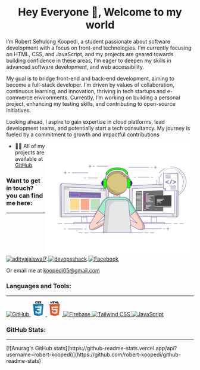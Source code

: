 <h1 align="center">Hey Everyone 👋, Welcome to my world</h1>


<p align="start">
I’m Robert Sehulong Koopedi, a student passionate about software development with a focus on front-end technologies. I’m currently focusing on HTML, CSS, and JavaScript, and my projects are geared towards building confidence in these areas, I’m eager to deepen my skills in advanced software development, and web accessibility. 
  
My goal is to bridge front-end and back-end development, aiming to become a full-stack developer. I’m driven by values of collaboration, continuous learning, and innovation, thriving in tech startups and e-commerce environments. Currently, I’m working on building a personal project, enhancing my testing skills, and contributing to open-source initiatives.

Looking ahead, I aspire to gain expertise in cloud platforms, lead development teams, and potentially start a tech consultancy. My journey is fueled by a commitment to growth and impactful contributions
</p>

<img align="right" alt="Coding" width="400" src="https://raw.githubusercontent.com/devSouvik/devSouvik/master/gif3.gif">





- 👨‍💻 All of my projects are available at [GitHub](https://github.com/robert-koopedi)


 

<h3 align="left">Want to get in touch? you can find me here:</h3>
<hr>
<p align="left">
  <a href="https://linkedin.com/in/adityajaiswal7" target="_blank" rel="noreferrer">
    <img align="center" src="https://raw.githubusercontent.com/rahuldkjain/github-profile-readme-generator/master/src/images/icons/Social/linked-in-alt.svg" alt="adityajaiswal7" height="30" width="40" />
  </a>
  <a href="https://instagram.com/devopsshack" target="_blank" rel="noreferrer">
    <img align="center" src="https://raw.githubusercontent.com/rahuldkjain/github-profile-readme-generator/master/src/images/icons/Social/instagram.svg" alt="devopsshack" height="30" width="40" />
  </a>
  <a href="https://facebook.com/your-facebook-profile" target="_blank" rel="noreferrer">
    <img align="center" src="https://raw.githubusercontent.com/rahuldkjain/github-profile-readme-generator/master/src/images/icons/Social/facebook.svg" alt="Facebook" height="30" width="40" />
  </a>
</p>

<p>Or email me at <a href="mailto:koopedi05@gmail.com">koopedi05@gmail.com</a></p>




<h3 align="left">Languages and Tools:</h3>
<hr>
<p align="left">
  <a href="https://github.com" target="_blank" rel="noreferrer">
    <img src="https://www.vectorlogo.zone/logos/github/github-icon.svg" alt="GitHub" width="40" height="40"/>
  </a>
  <a href="https://www.w3schools.com/css/" target="_blank" rel="noreferrer">
    <img src="https://raw.githubusercontent.com/devicons/devicon/master/icons/css3/css3-original-wordmark.svg" alt="CSS3" width="40" height="40"/>
  </a>
  <a href="https://www.w3.org/html/" target="_blank" rel="noreferrer">
    <img src="https://raw.githubusercontent.com/devicons/devicon/master/icons/html5/html5-original-wordmark.svg" alt="HTML5" width="40" height="40"/>
  </a>
  <a href="https://firebase.google.com" target="_blank" rel="noreferrer">
    <img src="https://www.vectorlogo.zone/logos/firebase/firebase-icon.svg" alt="Firebase" width="40" height="40"/>
  </a>
  <a href="https://tailwindcss.com" target="_blank" rel="noreferrer">
    <img src="https://www.vectorlogo.zone/logos/tailwindcss/tailwindcss-icon.svg" alt="Tailwind CSS" width="40" height="40"/>
  </a>
  <a href="https://developer.mozilla.org/en-US/docs/Web/JavaScript" target="_blank" rel="noreferrer">
    <img src="https://www.vectorlogo.zone/logos/javascript/javascript-icon.svg" alt="JavaScript" width="40" height="40"/>
  </a>
</p>

<h3 align="left">GitHub Stats:</h3>
<hr>
[![Anurag's GitHub stats](https://github-readme-stats.vercel.app/api?username=robert-koopedi)](https://github.com/robert-koopedi/github-readme-stats)




